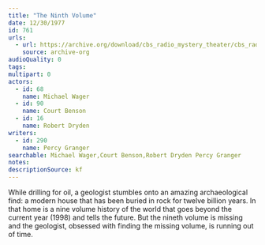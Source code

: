 ```yaml
---
title: "The Ninth Volume"
date: 12/30/1977
id: 761
urls: 
  - url: https://archive.org/download/cbs_radio_mystery_theater/cbs_radio_mystery_theater-0751-0800.zip/cbs_radio_mystery_theater-0751-0800%2Fcbsrmt_0761_the_ninth_volume.mp3
    source: archive-org
audioQuality: 0
tags: 
multipart: 0
actors:  
  - id: 68
    name: Michael Wager  
  - id: 90
    name: Court Benson  
  - id: 16
    name: Robert Dryden
writers:  
  - id: 290
    name: Percy Granger
searchable: Michael Wager,Court Benson,Robert Dryden Percy Granger
notes: 
descriptionSource: kf
---
```

While drilling for oil, a geologist stumbles onto an amazing archaeological find: a modern house that has been buried in rock for twelve billion years. In that home is a nine volume history of the world that goes beyond the current year (1998) and tells the future. But the nineth volume is missing and the geologist, obsessed with finding the missing volume, is running out of time.